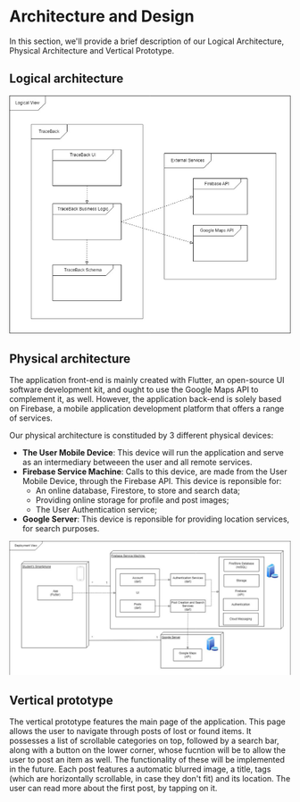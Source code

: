 # Architecture and Design

In this section, we'll provide a brief description of our Logical Architecture, Physical Architecture and Vertical Prototype.

## Logical architecture

![LogicalView](../images/LogicalView.jpg)

## Physical architecture

The application front-end is mainly created with  Flutter, an open-source UI software development kit, and ought to use the Google Maps API to complement it, as well. However, the application back-end is solely based on Firebase, a mobile application development platform that offers a range of services.

Our physical architecture is constituded by 3 different physical devices:

* **The User Mobile Device**: This device will run the application and serve as an intermediary betweeen the user and all remote services.
* **Firebase Service Machine**: Calls to this device, are made from the User Mobile Device, through the Firebase API. This device is reponsible for:
  * An online database, Firestore, to store and search data;
  * Providing online storage for profile and post images;
  * The User Authentication service;
* **Google Server**: This device is reponsible for providing location services, for search purposes.

![DeploymentView](../images/DeploymentView.jpg)

## Vertical prototype

The vertical prototype features the main page of the application.
This page allows the user to navigate through posts of lost or found items. It possesses a list of scrollable categories on top, followed by a search bar, along with a button on the lower corner, whose fucntion will be to allow the user to post an item as well. The functionality of these will be implemented in the future.
Each post features a automatic blurred image, a title, tags (which are horizontally scrollable, in case they don't fit) and its location.
The user can read more about the first post, by tapping on it.
